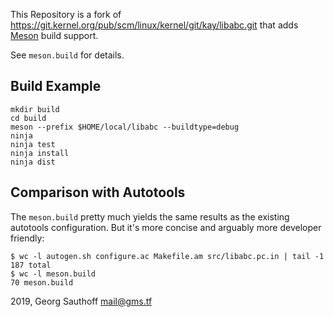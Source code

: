 This Repository is a fork of
https://git.kernel.org/pub/scm/linux/kernel/git/kay/libabc.git
that adds [Meson][1] build support.

See `meson.build` for details.

## Build Example

    mkdir build
    cd build
    meson --prefix $HOME/local/libabc --buildtype=debug
    ninja
    ninja test
    ninja install
    ninja dist

## Comparison with Autotools

The `meson.build` pretty much yields the same results as the existing autotools
configuration. But it's more concise and arguably more developer friendly:

    $ wc -l autogen.sh configure.ac Makefile.am src/libabc.pc.in | tail -1
    187 total
    $ wc -l meson.build 
    70 meson.build


2019, Georg Sauthoff <mail@gms.tf>

[1]: https://mesonbuild.com
